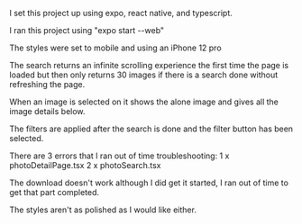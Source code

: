 I set this project up using expo, react native, and typescript. 

I ran this project using "expo start --web"

The styles were set to mobile and using an iPhone 12 pro

The search returns an infinite scrolling experience the first time the page is loaded but then only returns 30 images if there is a search done without refreshing the page.

When an image is selected on it shows the alone image and gives all the image details below.

The filters are applied after the search is done and the filter button has been selected. 

There are 3 errors that I ran out of time troubleshooting:
1 x photoDetailPage.tsx
2 x photoSearch.tsx

The download doesn't work although I did get it started, I ran out of time to get that part completed. 

The styles aren't as polished as I would like either. 